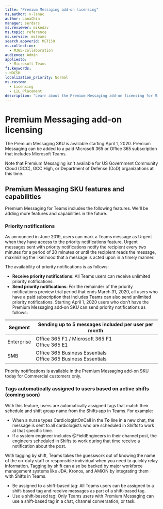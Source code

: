 ```yaml
---
title: "Premium Messaging add-on licensing"
ms.author: v-lanac
author: LanaChin
manager: serdars
ms.reviewer: mikedav
ms.topic: reference
ms.service: msteams
search.appverid: MET150
ms.collection: 
  - M365-collaboration
audience: Admin
appliesto: 
  - Microsoft Teams
f1.keywords:
- NOCSH
localization_priority: Normal
ms.custom: 
  - Licensing
  - LIL_Placement
description: "Learn about the Premium Messaging add-on licensing for Microsoft Teams."
---
```


# Premium Messaging add-on licensing

The Premium Messaging SKU is available starting April 1, 2020. Premium Messaging can be added to a paid Microsoft 365 or Office 365 subscription that includes Microsoft Teams.

Note that Premium Messaging isn't available for US Government Community Cloud (GCC), GCC High, or Department of Defense (DoD) organizations at this time.

## Premium Messaging SKU features and capabilities

Premium Messaging for Teams includes the following features. We'll be adding more features and capabilities in the future.

### Priority notifications

As announced in June 2019, users can mark a Teams message as Urgent when they have access to the priority notifications feature. Urgent messages sent with priority notifications notify the recipient every two minutes for a period of 20 minutes or until the recipient reads the message, maximizing the likelihood that a message is acted upon in a timely manner.

The availability of priority notifications is as follows:

- **Receive priority notifications**: All Teams users can receive unlimited priority notifications.
- **Send priority notifications**: For the remainder of the priority notifications preview trial period that ends March 31, 2020, all users who have a paid subscription that includes Teams can also send unlimited priority notifications.
Starting April 1, 2020 users who don't have the Premium Messaging add-on SKU can send priority notifications as follows:

|Segment  |Sending up to 5 messages included per user per month |
|---------|---------|
|Enterprise     |Office 365 F1 / Microsoft 365 F1<br> Office 365 E1 | Office 365 E3 / Microsoft 365 E3 <br>Office 365 E5 / Microsoft 365 E5         |
|SMB    |Office 365 Business Essentials<br>Office 365 Business Essentials|Office 365 Business Premium / Microsoft 365 Business         |

Priority notifications is available in the Premium Messaging add-on SKU today for Commercial customers only.

### Tags automatically assigned to users based on active shifts (coming soon)

With this feature, users are automatically assigned tags that match their schedule and shift group name from the Shifts app in Teams. For example:

- When a nurse types CardiologistOnCall in the **To** line in a new chat, the message is sent to all cardiologists who are scheduled in Shifts to work at that specific time.
- If a system engineer includes @FieldEngineers in their channel post, the engineers scheduled in Shifts to work during that time receive a notification about the post.

With tagging by shift, Teams takes the guesswork out of knowing the name of the on-duty staff or responsible individual when you need to quickly relay information. Tagging by shift can also be backed by major workforce management systems like JDA, Kronos, and AMiON by integrating them with Shifts in Teams.

- Be assigned to a shift-based tag: All Teams users can be assigned to a shift-based tag and receive messages as part of a shift-based tag.
- Use a shift-based tag: Only Teams users with Premium Messaging can use a shift-based tag in a chat, channel conversation, or task.

<!-- |Government| | |
||GCC|Office 365 F1 / Microsoft 365 F1<br> Microsoft 365 G1|Office 365 G3 / Microsoft 365 G3 <br> Microsoft 365 G5|
||GCC-High| Office 365 F1 / Microsoft 365 F1<br> Office 365 G1| Office 365 G3 / Microsoft 365 G3 Microsoft 365 G5|
||DoD| Office 365 F1 / Microsoft 365 F1<br>Office 365 G1|Office 365 G3 / Microsoft 365 G3| -->
